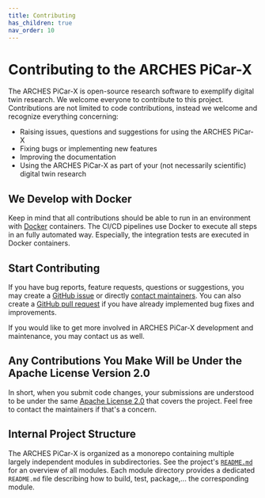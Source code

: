 ```yaml
---
title: Contributing
has_children: true
nav_order: 10
---
```


# Contributing to the ARCHES PiCar-X

The ARCHES PiCar-X is open-source research software to exemplify digital twin research. We welcome everyone to contribute to this project.
Contributions are not limited to code contributions, instead we welcome and recognize everything concerning:

* Raising issues, questions and suggestions for using the ARCHES PiCar-X
* Fixing bugs or implementing new features
* Improving the documentation
* Using the ARCHES PiCar-X as part of your (not necessarily scientific) digital twin research


## We Develop with Docker
Keep in mind that all contributions should be able to run in an environment with [Docker](https://www.docker.com/) containers. The CI/CD pipelines use Docker to execute all steps in an fully automated way. Especially, the integration tests are executed in Docker containers.

## Start Contributing

If you have bug reports, feature requests, questions or suggestions, you may create a [GitHub issue](https://github.com/cau-se/arches-picar-x/issues) or directly [contact maintainers](../project-info).
You can also create a [GitHub pull request](https://github.com/cau-se/arches-picar-x/pulls) if you have already implemented bug fixes and improvements.

If you would like to get more involved in ARCHES PiCar-X development and maintenance, you may contact us as well.

## Any Contributions You Make Will be Under the Apache License Version 2.0
In short, when you submit code changes, your submissions are understood to be under the same [Apache License 2.0](https://choosealicense.com/licenses/apache-2.0/) that covers the project. Feel free to contact the maintainers if that's a concern.

## Internal Project Structure

The ARCHES PiCar-X is organized as a monorepo containing multiple largely independent modules in subdirectories.
See the project's [`README.md`](https://github.com/cau-se/arches-picar-x/blob/main/README.md#project-structure) for an overview of all modules.
Each module directory provides a dedicated `README.md` file describing how to build, test, package,... the corresponding module.

